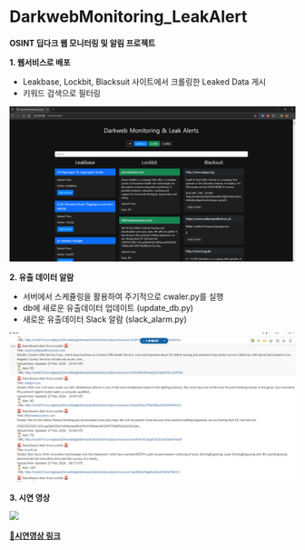 # DarkwebMonitoring_LeakAlert
**OSINT 딥다크 웹 모니터링 및 알림 프로젝트**

**1. 웹서비스로 배포**

- Leakbase, Lockbit, Blacksuit 사이트에서 크롤링한 Leaked Data 게시
- 키워드 검색으로 필터링

![Web.png](https://github.com/kdjehdwls/DarkwebMonitoring_LeakAlert/blob/master/img/Web.png)



**2. 유출 데이터 알람**

- 서버에서 스케쥴링을 활용하여 주기적으로 cwaler.py를 실행
- db에 새로운 유출데이터 업데이트 (update_db.py)
- 새로운 유출데이터 Slack 알람 (slack_alarm.py)

![Slack_alert.png](https://github.com/kdjehdwls/DarkwebMonitoring_LeakAlert/blob/master/img/Slack_alert.png)



**3. 시연 영상**


<img width="80%" src="https://github.com/kdjehdwls/DarkwebMonitoring_LeakAlert/assets/50543442/e0189056-639e-446f-ab1d-6af62887fdf9"/>

**[🔗시연영상 링크](https://youtu.be/f5bUuweKXko)**
